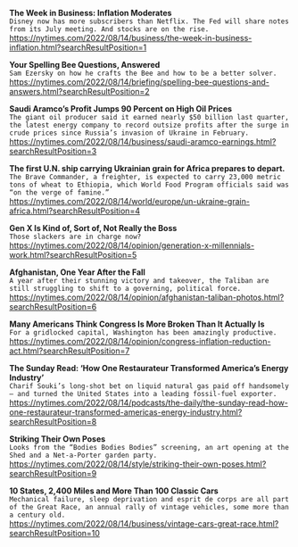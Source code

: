 **The Week in Business: Inflation Moderates**\
`Disney now has more subscribers than Netflix. The Fed will share notes from its July meeting. And stocks are on the rise.`\
https://nytimes.com/2022/08/14/business/the-week-in-business-inflation.html?searchResultPosition=1

**Your Spelling Bee Questions, Answered**\
`Sam Ezersky on how he crafts the Bee and how to be a better solver.`\
https://nytimes.com/2022/08/14/briefing/spelling-bee-questions-and-answers.html?searchResultPosition=2

**Saudi Aramco’s Profit Jumps 90 Percent on High Oil Prices**\
`The giant oil producer said it earned nearly $50 billion last quarter, the latest energy company to record outsize profits after the surge in crude prices since Russia’s invasion of Ukraine in February.`\
https://nytimes.com/2022/08/14/business/saudi-aramco-earnings.html?searchResultPosition=3

**The first U.N. ship carrying Ukrainian grain for Africa prepares to depart.**\
`The Brave Commander, a freighter, is expected to carry 23,000 metric tons of wheat to Ethiopia, which World Food Program officials said was “on the verge of famine.”`\
https://nytimes.com/2022/08/14/world/europe/un-ukraine-grain-africa.html?searchResultPosition=4

**Gen X Is Kind of, Sort of, Not Really the Boss**\
`Those slackers are in charge now?`\
https://nytimes.com/2022/08/14/opinion/generation-x-millennials-work.html?searchResultPosition=5

**Afghanistan, One Year After the Fall**\
`A year after their stunning victory and takeover, the Taliban are still struggling to shift to a governing, political force.`\
https://nytimes.com/2022/08/14/opinion/afghanistan-taliban-photos.html?searchResultPosition=6

**Many Americans Think Congress Is More Broken Than It Actually Is**\
`For a gridlocked capital, Washington has been amazingly productive.`\
https://nytimes.com/2022/08/14/opinion/congress-inflation-reduction-act.html?searchResultPosition=7

**The Sunday Read: ‘How One Restaurateur Transformed America’s Energy Industry’**\
`Charif Souki’s long-shot bet on liquid natural gas paid off handsomely — and turned the United States into a leading fossil-fuel exporter.`\
https://nytimes.com/2022/08/14/podcasts/the-daily/the-sunday-read-how-one-restaurateur-transformed-americas-energy-industry.html?searchResultPosition=8

**Striking Their Own Poses**\
`Looks from the “Bodies Bodies Bodies” screening, an art opening at the Shed and a Net-a-Porter garden party.`\
https://nytimes.com/2022/08/14/style/striking-their-own-poses.html?searchResultPosition=9

**10 States, 2,400 Miles and More Than 100 Classic Cars**\
`Mechanical failure, sleep deprivation and esprit de corps are all part of the Great Race, an annual rally of vintage vehicles, some more than a century old.`\
https://nytimes.com/2022/08/14/business/vintage-cars-great-race.html?searchResultPosition=10

